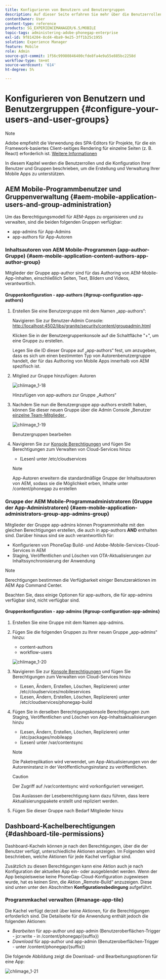 ```yaml
---
title: Konfigurieren von Benutzern und Benutzergruppen
description: Auf dieser Seite erfahren Sie mehr über die Benutzerrollen und die Konfiguration Ihrer Benutzer und Gruppen, um die Erstellung und Verwaltung Ihrer Mobile Apps zu unterstützen.
contentOwner: User
content-type: reference
products: SG_EXPERIENCEMANAGER/6.5/MOBILE
topic-tags: administering-adobe-phonegap-enterprise
exl-id: 9f814204-8cd4-4ba9-9e25-3ff1b25c1955
solution: Experience Manager
feature: Mobile
role: Admin
source-git-commit: 1f56c99980846400cfde8fa4e9a55e885bc2258d
workflow-type: tm+mt
source-wordcount: '614'
ht-degree: 5%

---
```


# Konfigurieren von Benutzern und Benutzergruppen {#configure-your-users-and-user-groups}

>[!NOTE]
>
>Adobe empfiehlt die Verwendung des SPA-Editors für Projekte, für die ein Framework-basiertes Client-seitiges Rendering für einzelne Seiten (z. B. React) erforderlich ist. [Weitere Informationen](/help/sites-developing/spa-overview.md)

In diesem Kapitel werden die Benutzerrollen und die Konfiguration Ihrer Benutzer und Gruppen beschrieben, um die Erstellung und Verwaltung Ihrer Mobile Apps zu unterstützen.

## AEM Mobile-Programmbenutzer und Gruppenverwaltung {#aem-mobile-application-users-and-group-administration}

Um das Berechtigungsmodell für AEM-Apps zu organisieren und zu verwalten, sind die beiden folgenden Gruppen verfügbar:

* app-admins für App-Admins
* app-authors für App-Autoren

### Inhaltsautoren von AEM Mobile-Programmen (app-author-Gruppe) {#aem-mobile-application-content-authors-app-author-group}

Mitglieder der Gruppe app-author sind für das Authoring von AEM-Mobile-App-Inhalten, einschließlich Seiten, Text, Bildern und Videos, verantwortlich.

#### Gruppenkonfiguration - app-authors {#group-configuration-app-authors}

1. Erstellen Sie eine Benutzergruppe mit dem Namen „app-authors“:

   Navigieren Sie zur Benutzer-Admin Console: [http://localhost:4502/libs/granite/security/content/groupadmin.html](http://localhost:4502/libs/granite/security/content/groupadmin.html)

   Klicken Sie in der Benutzergruppenkonsole auf die Schaltfläche &quot;+&quot;, um eine Gruppe zu erstellen.

   Legen Sie die ID dieser Gruppe auf „app-authors“ fest, um anzugeben, dass es sich um einen bestimmten Typ von Autorenbenutzergruppe handelt, der für das Authoring von Mobile Apps innerhalb von AEM spezifisch ist.

1. Mitglied zur Gruppe hinzufügen: Autoren

   ![chlimage_1-18](assets/chlimage_1-18.png)

   Hinzufügen von app-authors zur Gruppe „Authors“

1. Nachdem Sie nun die Benutzergruppe app-authors erstellt haben, können Sie dieser neuen Gruppe über die Admin Console „Benutzer[ einzelne Team-Mitglieder ](http://localhost:4502/libs/granite/security/content/useradmin.md).

   ![chlimage_1-19](assets/chlimage_1-19.png)

   Benutzergruppen bearbeiten

1. Navigieren Sie zur [Konsole Berechtigungen](http://localhost:4502/useradmin) und fügen Sie Berechtigungen zum Verwalten von Cloud-Services hinzu

   * (Lesen) unter /etc/cloudservices

   >[!NOTE]
   >
   >App-Autoren erweitern die standardmäßige Gruppe der Inhaltsautoren von AEM, sodass sie die Möglichkeit erben, Inhalte unter /content/phonegap zu erstellen

### Gruppe der AEM Mobile-Programmadministratoren (Gruppe der App-Administratoren) {#aem-mobile-application-administrators-group-app-admins-group}

Mitglieder der Gruppe app-admins können Programminhalte mit den gleichen Berechtigungen erstellen, die auch in app-authors **AND** enthalten sind. Darüber hinaus sind sie auch verantwortlich für:

* Konfigurieren von PhoneGap Build- und Adobe-Mobile-Services-Cloud-Services in AEM
* Staging, Veröffentlichen und Löschen von OTA-Aktualisierungen zur Inhaltssynchronisierung der Anwendung

>[!NOTE]
>
>Berechtigungen bestimmen die Verfügbarkeit einiger Benutzeraktionen im AEM App Command Center.
>
>Beachten Sie, dass einige Optionen für app-authors, die für app-admins verfügbar sind, nicht verfügbar sind.

#### Gruppenkonfiguration - app-admins {#group-configuration-app-admins}

1. Erstellen Sie eine Gruppe mit dem Namen app-admins.
1. Fügen Sie die folgenden Gruppen zu Ihrer neuen Gruppe „app-admins“ hinzu:

   * content-authors
   * workflow-users

   ![chlimage_1-20](assets/chlimage_1-20.png)

1. Navigieren Sie zur [Konsole Berechtigungen](http://localhost:4502/useradmin) und fügen Sie Berechtigungen zum Verwalten von Cloud-Services hinzu

   * (Lesen, Ändern, Erstellen, Löschen, Replizieren) unter /etc/cloudservices/mobileservices
   * (Lesen, Ändern, Erstellen, Löschen, Replizieren) unter /etc/cloudservices/phonegap-build

1. Fügen Sie in derselben Berechtigungskonsole Berechtigungen zum Staging, Veröffentlichen und Löschen von App-Inhaltsaktualisierungen hinzu

   * (Lesen, Ändern, Erstellen, Löschen, Replizieren) unter /etc/packages/mobileapp
   * (Lesen) unter /var/contentsync

   >[!NOTE]
   >
   >Die Paketreplikation wird verwendet, um App-Aktualisierungen von der Autoreninstanz in der Veröffentlichungsinstanz zu veröffentlichen.

   >[!CAUTION]
   >
   >Der Zugriff auf /var/contentsync wird vorkonfiguriert verweigert.
   >
   >Das Auslassen der Leseberechtigung kann dazu führen, dass leere Aktualisierungspakete erstellt und repliziert werden.

1. Fügen Sie dieser Gruppe nach Bedarf Mitglieder hinzu

## Dashboard-Kachelberechtigungen {#dashboard-tile-permissions}

Dashboard-Kacheln können je nach den Berechtigungen, über die der Benutzer verfügt, unterschiedliche Aktionen anzeigen. Im Folgenden wird beschrieben, welche Aktionen für jede Kachel verfügbar sind.

Zusätzlich zu diesen Berechtigungen kann eine Aktion auch je nach Konfiguration der aktuellen App ein- oder ausgeblendet werden. Wenn der App beispielsweise keine PhoneGap-Cloud-Konfiguration zugewiesen wurde, hat es keinen Sinn, die Aktion „Remote-Build“ anzuzeigen. Diese sind unten unter den Abschnitten **Konfigurationsbedingung** aufgeführt.

### Programmkachel verwalten {#manage-app-tile}

Die Kachel verfügt derzeit über keine Aktionen, für die Berechtigungen erforderlich sind. Die Detailseite für die Anwendung enthält jedoch die folgenden Aktionen:

* *Bearbeiten* für app-author und app-admin (Benutzeroberflächen-Trigger - jcr:write - in /content/phonegap/{suffix})
* *Download* für app-author und app-admin (Benutzeroberflächen-Trigger - unter /content/phonegap/{suffix})

Die folgende Abbildung zeigt die Download- und Bearbeitungsoptionen für eine App:

![chlimage_1-21](assets/chlimage_1-21.png)
